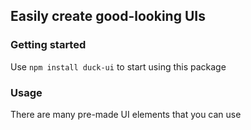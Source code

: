 ## Easily create good-looking UIs
### Getting started
Use `npm install duck-ui` to start using this package
### Usage
There are many pre-made UI elements that you can use